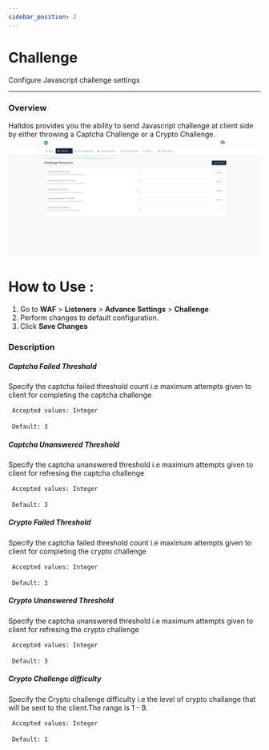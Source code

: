```yaml
---
sidebar_position: 2
---
```

# Challenge
Configure Javascript challenge settings

---

### Overview 
Haltdos provides you the ability to send Javascript challenge at client side by either throwing a Captcha Challenge or a Crypto
Challenge.
![Challenge](/img/waf/v8/docs/challenge.png)

# How to Use :
1. Go to **WAF** > **Listeners** > **Advance Settings** > **Challenge**
2. Perform changes to default configuration. 
3. Click **Save Changes**
    

### Description 

##### **Captcha Failed Threshold**

Specify the captcha failed threshold count i.e maximum attempts given to client for completing the captcha challenge

     Accepted values: Integer

     Default: 3 

##### **Captcha Unanswered Threshold**

Specify the captcha unanswered threshold i.e maximum attempts given to client for refresing the captcha challenge

     Accepted values: Integer

     Default: 3 

##### **Crypto Failed Threshold**

Specify the captcha failed threshold count i.e maximum attempts given to client for completing the crypto challenge

     Accepted values: Integer

     Default: 3 

##### **Crypto Unanswered Threshold**

Specify the captcha unanswered threshold i.e maximum attempts given to client for refresing the crypto challenge

     Accepted values: Integer

     Default: 3 

##### **Crypto Challenge difficulty**

Specify the Crypto challenge difficulty i.e the level of crypto challange that will be sent to the client.The range is 1 - 9.

     Accepted values: Integer

     Default: 1


